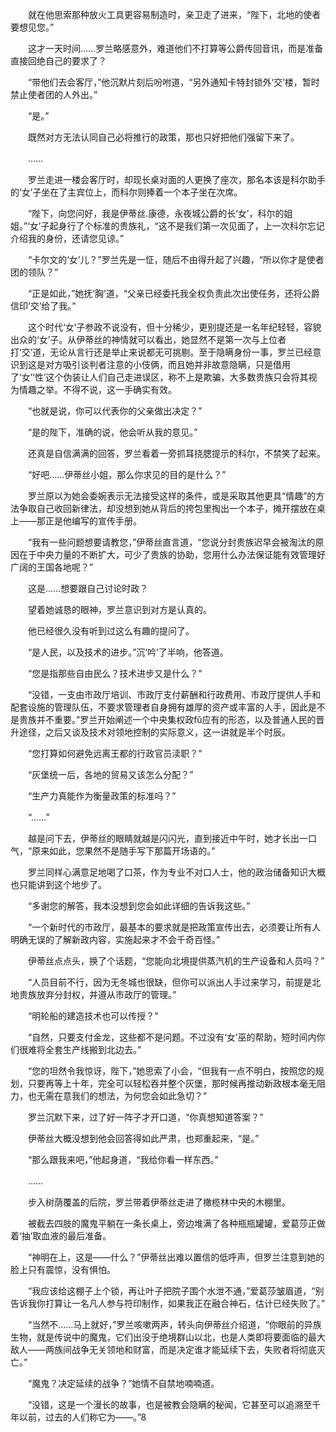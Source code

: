 　　就在他思索那种放火工具更容易制造时，亲卫走了进来，“陛下，北地的使者要想见您。”

　　这才一天时间……罗兰略感意外，难道他们不打算等公爵传回音讯，而是准备直接回绝自己的要求了？

　　“带他们去会客厅，”他沉默片刻后吩咐道，“另外通知卡特封锁外‘交’楼，暂时禁止使者团的人外出。”

　　“是。”

　　既然对方无法认同自己必将推行的政策，那也只好把他们强留下来了。

　　……

　　罗兰走进一楼会客厅时，却现长桌对面的人更换了座次，那名本该是科尔助手的‘女’子坐在了主宾位上，而科尔则捧着一个本子坐在次席。

　　“陛下，向您问好，我是伊蒂丝.康德，永夜城公爵的长‘女’，科尔的姐姐。”‘女’子起身行了个标准的贵族礼，“这不是我们第一次见面了，上一次科尔忘记介绍我的身份，还请您见谅。”

　　“卡尔文的‘女’儿？”罗兰先是一怔，随后不由得升起了兴趣，“所以你才是使者团的领队？”

　　“正是如此，”她抚‘胸’道，“父亲已经委托我全权负责此次出使任务，还将公爵信印‘交’给了我。”

　　这个时代‘女’子参政不说没有，但十分稀少，更别提还是一名年纪轻轻，容貌出众的‘女’子。从伊蒂丝的神情就可以看出，她显然不是第一次与上位者打‘交’道，无论从言行还是举止来说都无可挑剔。至于隐瞒身份一事，罗兰已经意识到这是对方吸引谈判者注意的小伎俩，而且她并非故意隐瞒，只是借用了‘女’‘性’这个伪装让人们自己走进误区，称不上是欺骗，大多数贵族只会将其视为情趣之举。不得不说，这一手确实有效。

　　“也就是说，你可以代表你的父亲做出决定？”

　　“是的陛下，准确的说，他会听从我的意见。”

　　还真是自信满满的回答，罗兰看着一旁抓耳挠腮提示的科尔，不禁笑了起来。

　　“好吧……伊蒂丝小姐，那么你求见的目的是什么？”

　　罗兰原以为她会委婉表示无法接受这样的条件，或是采取其他更具“情趣”的方法争取自己收回新律法，却没想到她从背后的挎包里掏出一个本子，摊开摆放在桌上——那正是他编写的宣传手册。

　　“我有一些问题想要请教您，”伊蒂丝直言道，“您说分封贵族迟早会被淘汰的原因在于中央力量的不断扩大，可少了贵族的协助，您用什么办法保证能有效管理好广阔的王国各地呢？”

　　这是……想要跟自己讨论时政？

　　望着她诚恳的眼神，罗兰意识到对方是认真的。

　　他已经很久没有听到过这么有趣的提问了。

　　“是人民，以及技术的进步。”沉‘吟’了半响，他答道。

　　“您是指那些自由民么？技术进步又是什么？”

　　“没错，一支由市政厅培训、市政厅支付薪酬和行政费用、市政厅提供人手和配套设施的管理队伍，不要求管理者自身拥有雄厚的资产或丰富的人手，因此是不是贵族并不重要。”罗兰开始阐述一个中央集权政fǔ应有的形态，以及普通人民的晋升途径，之后又谈及技术对领地控制的实际意义，这一讲就是半个时辰。

　　“您打算如何避免远离王都的行政官员渎职？”

　　“灰堡统一后，各地的贸易又该怎么分配？”

　　“生产力真能作为衡量政策的标准吗？”

　　“……”

　　越是问下去，伊蒂丝的眼睛就越是闪闪光，直到接近中午时，她才长出一口气，“原来如此，您果然不是随手写下那篇开场语的。”

　　罗兰同样心满意足地喝了口茶，作为专业不对口人士，他的政治储备知识大概也只能讲到这个地步了。

　　“多谢您的解答，我本没想到您会如此详细的告诉我这些。”

　　“一个新时代的市政厅，最基本的要求就是把政策宣传出去，必须要让所有人明确无误的了解新政内容，实施起来才不会千奇百怪。”

　　伊蒂丝点点头，换了个话题，“您能向北境提供蒸汽机的生产设备和人员吗？”

　　“人员目前不行，因为无冬城也很缺，但你可以派出人手过来学习，前提是北地贵族放弃分封权，并遵从市政厅的管理。”

　　“明轮船的建造技术也可以传授？”

　　“自然，只要支付金龙，这些都不是问题。不过没有‘女’巫的帮助，短时间内你们很难将全套生产线搬到北边去。”

　　“您的坦然令我惊讶，陛下，”她思索了小会，“但我有一点不明白，按照您的规划，只要再等上十年，完全可以轻松吞并整个灰堡，那时候再推动新政根本毫无阻力，也无需在意我们的想法，为何您会如此急切？”

　　罗兰沉默下来，过了好一阵子才开口道，“你真想知道答案？”

　　伊蒂丝大概没想到他会回答得如此严肃，也郑重起来，“是。”

　　“那么跟我来吧，”他起身道，“我给你看一样东西。”

　　……

　　步入树荫覆盖的后院，罗兰带着伊蒂丝走进了橄榄林中央的木棚里。

　　被截去四肢的魔鬼平躺在一条长桌上，旁边堆满了各种瓶瓶罐罐，爱葛莎正做着‘抽’取血液的最后准备。

　　“神明在上，这是——什么？”伊蒂丝出难以置信的低呼声，但罗兰注意到她的脸上只有震惊，没有惧怕。

　　“我应该给这棚子上个锁，再让叶子把院子围个水泄不通，”爱葛莎皱眉道，“别告诉我你打算让一名凡人参与符印制作，如果我正在融合神石，估计已经失败了。”

　　“当然不……马上就好，”罗兰咳嗽两声，转头向伊蒂丝介绍道，“你眼前的异族生物，就是传说中的魔鬼，它们出没于绝境群山以北，也是人类即将要面临的最大敌人——两族间战争无关领地和财富，而是决定谁才能延续下去，失败者将彻底灭亡。”

　　“魔鬼？决定延续的战争？”她情不自禁地喃喃道。

　　“没错，这是一个漫长的故事，也是被教会隐瞒的秘闻，它甚至可以追溯至千年以前，过去的人们称它为——。”8

　　
